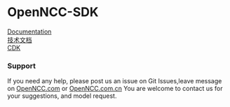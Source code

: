 # OpenNCC-SDK

[Documentation](https://eyecloudai.github.io/openncc)  
[技术文档](http://eyecloud.gitee.io/openncc)  
[CDK](https://github.com/EyecloudAi/openncc)  

### Support

If you need any help, please post us an issue on Git Issues,leave message on [OpenNCC.com](https://www.openncc.com) or [OpenNCC.com.cn](https://www.openncc.com.cn)
You are welcome to contact us for your suggestions, and model request.
